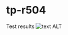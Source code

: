# tp-r504
Test results
![text ALT]([lien-vers-l’image](https://github.com/SpotifyClemcloum78/tp-r504/actions/workflows/pytest.yml/badge.svg))
